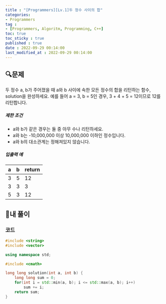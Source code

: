```yaml
---
title : "[Programmers][Lv.1]두 정수 사이의 합"
categories:
- Programmers
tag :
- [Programmers, Algoritm, Programming, C++]
toc: true
toc_sticky : true
published : true
date : 2022-09-29 00:14:00
last_modified_at : 2022-09-29 00:14:00
---
```


## 🔍문제

두 정수 a, b가 주어졌을 때 a와 b 사이에 속한 모든 정수의 합을 리턴하는 함수, solution을 완성하세요.
예를 들어 a = 3, b = 5인 경우, 3 + 4 + 5 = 12이므로 12를 리턴합니다.

##### 제한 조건

- a와 b가 같은 경우는 둘 중 아무 수나 리턴하세요.
- a와 b는 -10,000,000 이상 10,000,000 이하인 정수입니다.
- a와 b의 대소관계는 정해져있지 않습니다.

##### 입출력 예

| a    | b    | return |
| ---- | ---- | ------ |
| 3    | 5    | 12     |
| 3    | 3    | 3      |
| 5    | 3    | 12     |



## 📝내 풀이

### 코드

```c++
#include <string>
#include <vector>

using namespace std;

#include <cmath>

long long solution(int a, int b) {
    long long sum = 0;
    for(int i = std::min(a, b); i <= std::max(a, b); i++)
        sum += i;
    return sum;
}
```

